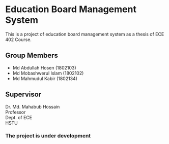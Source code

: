 # Education Board Management System

This is a project of education board management system as a thesis of ECE 402 Course.

## Group Members

- Md Abdullah Hosen (1802103)
- Md Mobashwerul Islam (1802102)
- Md Mahmudul Kabir (1802134)

## Supervisor

Dr. Md. Mahabub Hossain <br/>
Professor <br/>
Dept. of ECE <br/>
HSTU

### The project is under development
